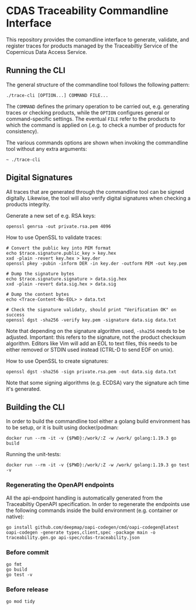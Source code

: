 # CDAS Traceability Commandline Interface
This repository provides the comandline interface to generate, validate, and register traces for products managed by the Traceabiltiy Service of the Copernicus Data Access Service.

## Running the CLI
The general structure of the commandline tool follows the following pattern:
```
./trace-cli [OPTION...] COMMAND FILE...
```
The `COMMAND` defines the primary operation to be carried out, e.g. generating traces or checking products, while the `OPTION` configures general or command-specific settings. The eventual `FILE` refer to the products to which the command is applied on (.e.g. to check a number of products for consistency). 

The various commands options are shown when invoking the commandline tool without any extra arguments:
```
~ ./trace-cli
```

## Digital Signatures
All traces that are generated through the commandline tool can be signed digitally. Likewise, the tool will also verify digital signatures when checking a products integrity.

Generate a new set of e.g. RSA keys:
```
openssl genrsa -out private.rsa.pem 4096
```

How to use OpenSSL to validate traces:
```
# Convert the public key into PEM format
echo $trace.signature.public_key > key.hex
xxd -plain -revert key.hex > key.der
openssl pkey -pubin -inform DER -in key.der -outform PEM -out key.pem

# Dump the signature bytes
echo $trace.signature.signature > data.sig.hex
xxd -plain -revert data.sig.hex > data.sig

# Dump the content bytes
echo <Trace-Content-No-EOL> > data.txt

# Check the signature validaty, should print "Verification OK" on success
openssl dgst -sha256 -verify key.pem -signature data.sig data.txt
```
Note that depending on the signature algorithm used, `-sha256` needs to be adjusted. Important: this refers to the signature, not the product checksum algorithm.
Editors like Vim will add an EOL to text files, this needs to be either removed or STDIN used instead (CTRL-D to send EOF on unix).

How to use OpenSSL to create signatures:
```
openssl dgst -sha256 -sign private.rsa.pem -out data.sig data.txt
```
Note that some signing algorithms (e.g. ECDSA) vary the signature ach time it's generated.

## Building the CLI
In order to build the commandline tool either a golang build environment has to be setup, or it is built using docker/podman:
```
docker run --rm -it -v {$PWD}:/work/:Z -w /work/ golang:1.19.3 go build
```

Running the unit-tests:
```
docker run --rm -it -v {$PWD}:/work/:Z -w /work/ golang:1.19.3 go test -v
```

### Regenerating the OpenAPI endpoints
All the api-endpoint handling is automatically generated from the Traceabiltiy OpenAPI specification. In order to regenerate the endpoints use the following commands inside the build environment (e.g. container or native):
```
go install github.com/deepmap/oapi-codegen/cmd/oapi-codegen@latest
oapi-codegen -generate types,client,spec -package main -o traceability.gen.go api-spec/cdas-traceability.json
```

### Before commit
```
go fmt
go build
go test -v
```

### Before release
```
go mod tidy
```
